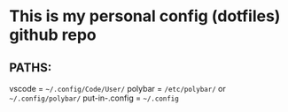 # This is my personal config (dotfiles) github repo

## PATHS:

vscode = `~/.config/Code/User/`
polybar = `/etc/polybar/` or `~/.config/polybar/`
put-in-.config = `~/.config`
